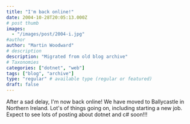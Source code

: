 ```yaml
---
title: "I'm back online!"
date: 2004-10-28T20:05:13.000Z
# post thumb
images:
  - "/images/post/2004-i.jpg"
#author
author: "Martin Woodward"
# description
description: "Migrated from old blog archive"
# Taxonomies
categories: ["dotnet", "web"]
tags: ["blog", "archive"]
type: "regular" # available type (regular or featured)
draft: false
---
```

[](http://www.woodwardweb.com/ballycastle_big.html)After a sad delay, I'm now back online!  We have moved to Ballycastle in Northern Ireland.  Lot's of things going on, including starting a new job.  Expect to see lots of posting about dotnet and c# soon!!!